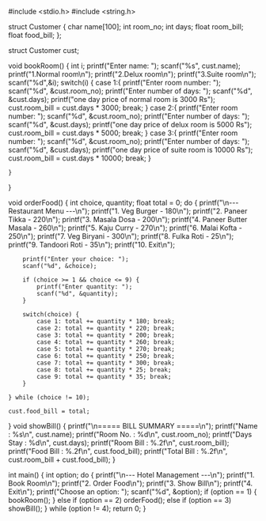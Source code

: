 #include <stdio.h>
#include <string.h>

struct Customer {
    char name[100];
    int room_no;
    int days;
    float room_bill;
    float food_bill;
};

struct Customer cust;

void bookRoom() {
	int i;
    printf("Enter name: ");
    scanf("%s", cust.name);
    printf("1.Normal room\n");
    printf("2.Delux room\n");
    printf("3.Suite room\n");
    scanf("%d",&i);
    switch(i)
    {
    	case 1:{
    		printf("Enter room number: ");
    		scanf("%d", &cust.room_no);
    		printf("Enter number of days: ");
    		scanf("%d", &cust.days);
    		printf("one day price of normal room is 3000 Rs");
   	 		cust.room_bill = cust.days * 3000; 
    		break;
		}
		case 2:{
			printf("Enter room number: ");
    		scanf("%d", &cust.room_no);
    		printf("Enter number of days: ");
    		scanf("%d", &cust.days);
    		printf("one day price of delux room is 5000 Rs");
    		cust.room_bill = cust.days * 5000; 
			break;
		}
		case 3:{
			printf("Enter room number: ");
    		scanf("%d", &cust.room_no);
    		printf("Enter number of days: ");
    		scanf("%d", &cust.days);
    		printf("one day price of suite room is 10000 Rs");
    		cust.room_bill = cust.days * 10000; 
			break;
		}
    		
	}
}

void orderFood() {
    int choice, quantity;
    float total = 0;
    do {
        printf("\n--- Restaurant Menu ---\n");
        printf("1. Veg Burger - 180\n");
        printf("2. Paneer Tikka - 220\n");
        printf("3. Masala Dosa - 200\n");
        printf("4. Paneer Butter Masala - 260\n");
        printf("5. Kaju Curry - 270\n");
        printf("6. Malai Kofta - 250\n");
        printf("7. Veg Biryani - 300\n");
        printf("8. Fulka Roti - 25\n");
        printf("9. Tandoori Roti - 35\n");
        printf("10. Exit\n");

        printf("Enter your choice: ");
        scanf("%d", &choice);

        if (choice >= 1 && choice <= 9) {
            printf("Enter quantity: ");
            scanf("%d", &quantity);
        }

        switch(choice) {
            case 1: total += quantity * 180; break;
            case 2: total += quantity * 220; break;
            case 3: total += quantity * 200; break;
            case 4: total += quantity * 260; break;
            case 5: total += quantity * 270; break;
            case 6: total += quantity * 250; break;
            case 7: total += quantity * 300; break;
            case 8: total += quantity * 25; break;
            case 9: total += quantity * 35; break;
        }

    } while (choice != 10);

    cust.food_bill = total;
}
void showBill() {
    printf("\n===== BILL SUMMARY =====\n");
    printf("Name       : %s\n", cust.name);
    printf("Room No.   : %d\n", cust.room_no);
    printf("Days Stay  : %d\n", cust.days);
    printf("Room Bill  : %.2f\n", cust.room_bill);
    printf("Food Bill  : %.2f\n", cust.food_bill);
    printf("Total Bill : %.2f\n", cust.room_bill + cust.food_bill);
}

int main() {
    int option;
    do {
        printf("\n--- Hotel Management ---\n");
        printf("1. Book Room\n");
        printf("2. Order Food\n");
        printf("3. Show Bill\n");
        printf("4. Exit\n");
        printf("Choose an option: ");
        scanf("%d", &option);
        if (option == 1) 
		{
			bookRoom();
		}
        else if (option == 2) orderFood();
        else if (option == 3) showBill();
    } while (option != 4);
    return 0;
}
